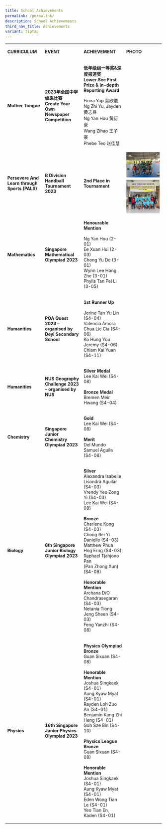 ```yaml
---
title: School Achievements
permalink: /permalink/
description: School Achievements
third_nav_title: Achievements
variant: tiptap
---
```

<table>
<tbody>
<tr>
<td rowspan="1" colspan="1">
<p><strong>CURRICULUM</strong>
</p>
</td>
<td rowspan="1" colspan="1">
<p><strong>EVENT</strong>
</p>
</td>
<td rowspan="1" colspan="1">
<p><strong>ACHIEVEMENT</strong>
</p>
</td>
<td rowspan="1" colspan="1">
<p><strong>PHOTO</strong>
</p>
</td>
</tr>
<tr>
<td rowspan="1" colspan="1">
<p><strong>Mother Tongue</strong>
</p>
</td>
<td rowspan="1" colspan="1">
<p><strong>2023年全国中学编采比赛 </strong>
<br><strong>Create Your Own Newspaper Competition</strong>
</p>
</td>
<td rowspan="1" colspan="1">
<p><strong>低年级组一等奖&amp;深度报道奖</strong>
<br><strong>Lower Sec First Prize &amp; In-depth Reporting Award</strong>
</p>
<p></p>
<p>Fiona Yap 葉欣儀
<br>Ng Zhi Yu, Jayden 黄志昱
<br>Ng Yan Hou 黄衍豪
<br>Wang Zihao 王子豪
<br>Phebe Teo 赵佳慧<strong>&nbsp;</strong>
</p>
</td>
<td rowspan="1" colspan="1">
<p></p>
</td>
</tr>
<tr>
<td rowspan="1" colspan="1">
<p><strong>Persevere And Learn through Sports (PALS)</strong>
</p>
</td>
<td rowspan="1" colspan="1">
<p><strong>B Division Handball Tournament 2023</strong>
</p>
</td>
<td rowspan="1" colspan="1">
<p><strong>2nd Place in Tournament</strong>
</p>
</td>
<td rowspan="1" colspan="1">
<div class="isomer-image-wrapper">
<img style="margin-top:0px" height="auto" width="100%" src="/images/School%20Achievements/PALS/b%20division%20handball%20tournament%202023_02.jpeg">
</div>
<div class="isomer-image-wrapper">
<img style="margin-top:5px" height="auto" width="100%" src="/images/School%20Achievements/PALS/b%20division%20handball%20tournament%202023_03.jpeg">
</div>
</td>
</tr>
<tr>
<td rowspan="1" colspan="1">
<p><strong>Mathematics</strong>
</p>
</td>
<td rowspan="1" colspan="1">
<p><strong>Singapore Mathematical Olympiad 2023</strong>
</p>
</td>
<td rowspan="1" colspan="1">
<p><strong>Honourable Mention</strong> 
<br>
<br>Ng Yan Hou (2-01)
<br>Ee Xuan Hui (2-03)
<br>Chong Yu De (3-01)
<br>Wynn Lee Hong Zhe (3-01)
<br>Phylis Tan Pei Li (3-05)</p>
</td>
<td rowspan="1" colspan="1">
<p></p>
</td>
</tr>
<tr>
<td rowspan="1" colspan="1">
<p><strong>Humanities</strong>
</p>
</td>
<td rowspan="1" colspan="1">
<p><strong>POA Quest 2023 – organised by Deyi Secondary School</strong>
</p>
</td>
<td rowspan="1" colspan="1">
<p><strong>1st Runner Up</strong> 
<br>
<br>Jerine Tan Yu Lin (S4-04)
<br>Valencia Amora Chua Lie Cia (S4-06)
<br>Ko Hung You Jeremy (S4-06)
<br>Chiam Kai Yuan (S4-11)</p>
</td>
<td rowspan="1" colspan="1">
<p></p>
</td>
</tr>
<tr>
<td rowspan="1" colspan="1">
<p><strong>Humanities</strong>
</p>
</td>
<td rowspan="1" colspan="1">
<p><strong>NUS Geography Challenge 2023 – organised by NUS</strong>
</p>
</td>
<td rowspan="1" colspan="1">
<p><strong>Silver Medal</strong> 
<br>Lee Kai Wei (S4-08)
<br>
<br><strong>Bronze Medal</strong> 
<br>Bremen Meir Hwang (S4-04)</p>
</td>
<td rowspan="1" colspan="1">
<p></p>
</td>
</tr>
<tr>
<td rowspan="1" colspan="1">
<p><strong>Chemistry</strong>
</p>
</td>
<td rowspan="1" colspan="1">
<p><strong>Singapore Junior Chemistry Olympiad 2023</strong>
</p>
</td>
<td rowspan="1" colspan="1">
<p><strong>Gold</strong> 
<br>Lee Kai Wei (S4-08)
<br>
<br><strong>Merit</strong> 
<br>Del Mundo Samuel Aguila (S4-08)</p>
</td>
<td rowspan="1" colspan="1">
<p></p>
</td>
</tr>
<tr>
<td rowspan="1" colspan="1">
<p><strong>Biology</strong>
</p>
</td>
<td rowspan="1" colspan="1">
<p><strong>8th Singapore Junior Biology Olympiad 2023</strong>
</p>
</td>
<td rowspan="1" colspan="1">
<p><strong>Silver</strong> 
<br>Alexandra Isabelle Lisondra Aguilar (S4-03)
<br>Vrendy Yeo Zong Yi (S4-03)
<br>Lee Kai Wei (S4-08)
<br>
<br><strong>Bronze</strong> 
<br>Charlene Kong (S4-03)
<br>Chong Rei Yi Danielle (S4-03)
<br>Matthew Phua Hng Erng (S4-03)
<br>Raphael Tjahjono Pan
<br>(Pan Zhong Xun) (S4-08)
<br>
<br><strong>Honorable Mention</strong> 
<br>Archana D/O Chandrasegaran (S4-03)
<br>Netania Tiong Jeng Sheen (S4-03)
<br>Feng Yanzhi (S4-08)</p>
</td>
<td rowspan="1" colspan="1">
<p></p>
</td>
</tr>
<tr>
<td rowspan="1" colspan="1">
<p><strong>Physics</strong>
</p>
</td>
<td rowspan="1" colspan="1">
<p><strong>16th Singapore Junior Physics Olympiad 2023</strong>
</p>
</td>
<td rowspan="1" colspan="1">
<p><strong>Physics Olympiad</strong> 
<br><strong>Bronze</strong> 
<br>Guan Sixuan (S4-08)
<br>
<br><strong>Honorable Mention</strong> 
<br>Joshua Singkaek (S4-01)
<br>Aung Kyaw Myat (S4-01)
<br>Rayden Loh Zuo An (S4-01)
<br>Benjamin Kang Zhi Heng (S4-01)
<br>Goh Sze Bin (S4-10)
<br>
<br><strong>Physics League</strong> 
<br><strong>Bronze</strong> 
<br>Guan Sixuan (S4-08)
<br>
<br><strong>Honorable Mention</strong> 
<br>Joshua Singkaek (S4-01)
<br>Aung Kyaw Myat (S4-01)
<br>Eden Wong Tian Le (S4-01)
<br>Yeo Tian En, Kaden (S4-01)</p>
</td>
<td rowspan="1" colspan="1">
<p></p>
</td>
</tr>
</tbody>
</table>
<p></p>